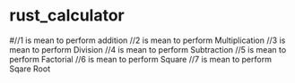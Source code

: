# rust_calculator
#//1 is mean to perform addition 
//2 is mean to perform Multiplication 
//3 is mean to perform Division 
//4 is mean to perform Subtraction 
//5 is mean to perform Factorial
//6 is mean to perform Square
//7 is mean to perform Sqare Root
